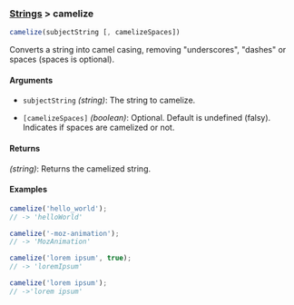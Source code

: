 ### [Strings](../) > camelize

```js
camelize(subjectString [, camelizeSpaces])
```

Converts a string into camel casing, removing "underscores", "dashes" or spaces (spaces is optional).

#### Arguments

- `subjectString` _(string)_: The string to camelize.

- `[camelizeSpaces]` _(boolean)_: Optional. Default is undefined (falsy). Indicates if spaces are camelized or not.

#### Returns

_(string)_: Returns the camelized string.

#### Examples
```js
camelize('hello_world');
// -> 'helloWorld'

camelize('-moz-animation');
// -> 'MozAnimation'

camelize('lorem ipsum', true);
// -> 'loremIpsum'

camelize('lorem ipsum');
// ->'lorem ipsum'
```
